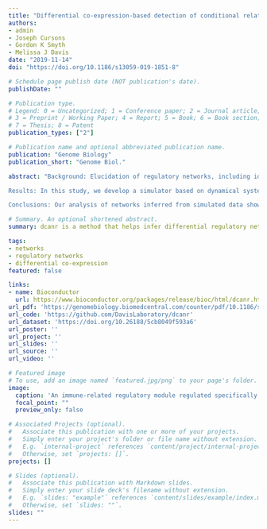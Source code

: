 ```yaml
---
title: "Differential co-expression-based detection of conditional relationships in transcriptional data: comparative analysis and application to breast cancer"
authors:
- admin
- Joseph Cursons
- Gordon K Smyth
- Melissa J Davis
date: "2019-11-14"
doi: "https://doi.org/10.1186/s13059-019-1851-8"

# Schedule page publish date (NOT publication's date).
publishDate: ""

# Publication type.
# Legend: 0 = Uncategorized; 1 = Conference paper; 2 = Journal article;
# 3 = Preprint / Working Paper; 4 = Report; 5 = Book; 6 = Book section;
# 7 = Thesis; 8 = Patent
publication_types: ["2"]

# Publication name and optional abbreviated publication name.
publication: "Genome Biology"
publication_short: "Genome Biol."

abstract: "Background: Elucidation of regulatory networks, including identification of regulatory mechanisms specific to a given biological context, is a key aim in systems biology. This has motivated the move from co-expression to differential co-expression analysis and numerous methods have been developed subsequently to address this task; however, evaluation of methods and interpretation of the resulting networks has been hindered by the lack of known context-specific regulatory interactions.

Results: In this study, we develop a simulator based on dynamical systems modelling capable of simulating differential co-expression patterns. With the simulator and an evaluation framework, we benchmark and characterise the performance of inference methods. Defining three different levels of “true” networks for each simulation, we show that accurate inference of causation is difficult for all methods, compared to inference of associations. We show that a z-score-based method has the best general performance. Further, analysis of simulation parameters reveals five network and simulation properties that explained the performance of methods. The evaluation framework and inference methods used in this study are available in the dcanr R/Bioconductor package.

Conclusions: Our analysis of networks inferred from simulated data show that hub nodes are more likely to be differentially regulated targets than transcription factors. Based on this observation, we propose an interpretation of the inferred differential network that can reconstruct a putative causal network."

# Summary. An optional shortened abstract.
summary: dcanr is a method that helps infer differential regulatory networks from high-througput 'omics data

tags:
- networks
- regulatory networks
- differential co-expression
featured: false

links:
- name: Bioconductor
  url: https://www.bioconductor.org/packages/release/bioc/html/dcanr.html
url_pdf: 'https://genomebiology.biomedcentral.com/counter/pdf/10.1186/s13059-019-1851-8.pdf'
url_code: 'https://github.com/DavisLaboratory/dcanr'
url_dataset: 'https://doi.org/10.26188/5cb8049f593a6'
url_poster: ''
url_project: ''
url_slides: ''
url_source: ''
url_video: ''

# Featured image
# To use, add an image named `featured.jpg/png` to your page's folder. 
image:
  caption: 'An immune-related regulatory module regulated specifically in estrogen receptor negative breast cancers'
  focal_point: ""
  preview_only: false

# Associated Projects (optional).
#   Associate this publication with one or more of your projects.
#   Simply enter your project's folder or file name without extension.
#   E.g. `internal-project` references `content/project/internal-project/index.md`.
#   Otherwise, set `projects: []`.
projects: []

# Slides (optional).
#   Associate this publication with Markdown slides.
#   Simply enter your slide deck's filename without extension.
#   E.g. `slides: "example"` references `content/slides/example/index.md`.
#   Otherwise, set `slides: ""`.
slides: ""
---
```

